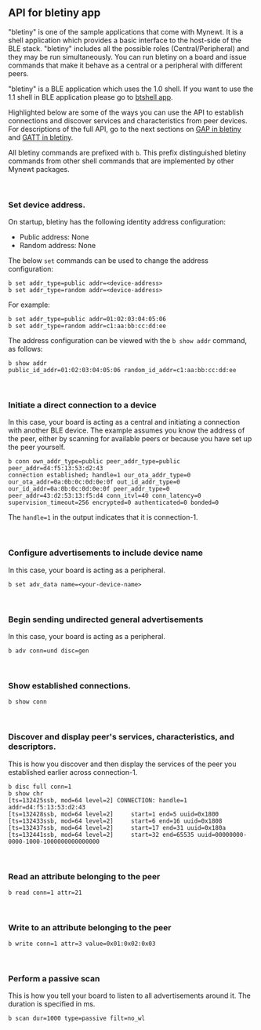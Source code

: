 ## API for bletiny app

"bletiny" is one of the sample applications that come with Mynewt. It is a shell application which provides a basic interface to the host-side of the BLE stack. "bletiny" includes all the possible roles (Central/Peripheral) and they may be run simultaneously. You can run bletiny on a board and issue commands that make it behave as a central or a peripheral with different peers. 

"bletiny" is a BLE application which uses the 1.0 shell. If you want to use the 1.1 shell in BLE application please go to [btshell app](../btshell/btshell_api.md).

Highlighted below are some of the ways you can use the API to establish connections and discover services and characteristics from peer devices. For descriptions of the full API, go to the next sections on [GAP in bletiny](bletiny_GAP.md) and [GATT in bletiny](bletiny_GATT.md).

All bletiny commands are prefixed with `b`.  This prefix distinguished bletiny commands from other shell commands that are implemented by other Mynewt packages.

<br>

### Set device address.

On startup, bletiny has the following identity address configuration:

* Public address: None
* Random address: None

The below `set` commands can be used to change the address configuration:

```
b set addr_type=public addr=<device-address>
b set addr_type=random addr=<device-address>
```

For example:

```
b set addr_type=public addr=01:02:03:04:05:06
b set addr_type=random addr=c1:aa:bb:cc:dd:ee
```

The address configuration can be viewed with the `b show addr` command, as follows:

```
b show addr
public_id_addr=01:02:03:04:05:06 random_id_addr=c1:aa:bb:cc:dd:ee
```

<br>

### Initiate a direct connection to a device

In this case, your board is acting as a central and initiating a connection with another BLE device. The example assumes you know the address of the peer, either by scanning for available peers or because you have set up the peer yourself.

```hl_lines="1"
b conn own_addr_type=public peer_addr_type=public peer_addr=d4:f5:13:53:d2:43
connection established; handle=1 our_ota_addr_type=0 our_ota_addr=0a:0b:0c:0d:0e:0f out_id_addr_type=0 our_id_addr=0a:0b:0c:0d:0e:0f peer_addr_type=0 peer_addr=43:d2:53:13:f5:d4 conn_itvl=40 conn_latency=0 supervision_timeout=256 encrypted=0 authenticated=0 bonded=0
```

The `handle=1` in the output indicates that it is connection-1.

<br>

### Configure advertisements to include device name 

In this case, your board is acting as a peripheral. 

```
b set adv_data name=<your-device-name>
```

<br>

### Begin sending undirected general advertisements

In this case, your board is acting as a peripheral. 

```
b adv conn=und disc=gen
```

<br>

### Show established connections.

```
b show conn
```

<br>

### Discover and display peer's services, characteristics, and descriptors.

This is how you discover and then display the services of the peer you established earlier across connection-1.

```hl_lines="1 2"
b disc full conn=1
b show chr
[ts=132425ssb, mod=64 level=2] CONNECTION: handle=1 addr=d4:f5:13:53:d2:43
[ts=132428ssb, mod=64 level=2]     start=1 end=5 uuid=0x1800
[ts=132433ssb, mod=64 level=2]     start=6 end=16 uuid=0x1808
[ts=132437ssb, mod=64 level=2]     start=17 end=31 uuid=0x180a
[ts=132441ssb, mod=64 level=2]     start=32 end=65535 uuid=00000000-0000-1000-1000000000000000
```

<br>

### Read an attribute belonging to the peer

```
b read conn=1 attr=21
```

<br>

### Write to an attribute belonging to the peer

```
b write conn=1 attr=3 value=0x01:0x02:0x03
```

<br>

### Perform a passive scan

This is how you tell your board to listen to all advertisements around it. The duration is specified in ms.

```
b scan dur=1000 type=passive filt=no_wl
```
